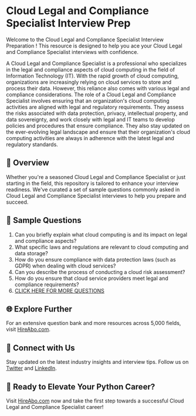 # Cloud Legal and Compliance Specialist Interview Prep

Welcome to the Cloud Legal and Compliance Specialist Interview Preparation ! This resource is designed to help you ace your Cloud Legal and Compliance Specialist interviews with confidence.

A Cloud Legal and Compliance Specialist is a professional who specializes in the legal and compliance aspects of cloud computing in the field of Information Technology (IT). With the rapid growth of cloud computing, organizations are increasingly relying on cloud services to store and process their data. However, this reliance also comes with various legal and compliance considerations. The role of a Cloud Legal and Compliance Specialist involves ensuring that an organization's cloud computing activities are aligned with legal and regulatory requirements. They assess the risks associated with data protection, privacy, intellectual property, and data sovereignty, and work closely with legal and IT teams to develop policies and procedures that ensure compliance. They also stay updated on the ever-evolving legal landscape and ensure that their organization's cloud computing activities are always in adherence with the latest legal and regulatory standards.

## 🚀 Overview

Whether you're a seasoned Cloud Legal and Compliance Specialist or just starting in the field, this repository is tailored to enhance your interview readiness. We've curated a set of sample questions commonly asked in Cloud Legal and Compliance Specialist interviews to help you prepare and succeed.

## 📝 Sample Questions

1. Can you briefly explain what cloud computing is and its impact on legal and compliance aspects?
2. What specific laws and regulations are relevant to cloud computing and data storage?
3. How do you ensure compliance with data protection laws (such as GDPR) when dealing with cloud services?
4. Can you describe the process of conducting a cloud risk assessment?
5. How do you ensure that cloud service providers meet legal and compliance requirements?
6. [CLICK HERE FOR MORE QUESTIONS](https://hireabo.com/job/0_4_48/Cloud%20Legal%20and%20Compliance%20Specialist)

## 🌐 Explore Further

For an extensive question bank and more resources across 5,000 fields, visit [HireAbo.com](https://www.hireabo.com).

## 📱 Connect with Us

Stay updated on the latest industry insights and interview tips. Follow us on [Twitter](https://twitter.com/hireabo) and [LinkedIn](https://www.linkedin.com/in/hire-abo-3609972a8/).

## 🚀 Ready to Elevate Your Python Career?

Visit [HireAbo.com](https://www.hireabo.com) now and take the first step towards a successful Cloud Legal and Compliance Specialist career!